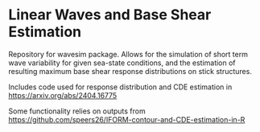 # Linear Waves and Base Shear Estimation

Repository for wavesim package. Allows for the simulation of short term wave variability for given sea-state conditions, and the estimation of resulting maximum base shear response distributions on stick structures.

Includes code used for response distribution and CDE estimation in https://arxiv.org/abs/2404.16775

Some functionality relies on outputs from https://github.com/speers26/IFORM-contour-and-CDE-estimation-in-R

